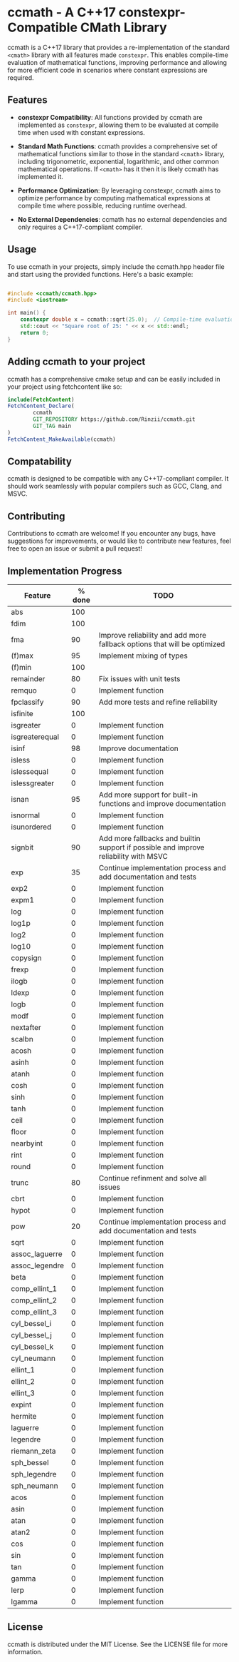 # ccmath - A C++17 constexpr-Compatible CMath Library

ccmath is a C++17 library that provides a re-implementation of the standard `<cmath>` library with all features made `constexpr`. This enables compile-time evaluation of mathematical functions, improving performance and allowing for more efficient code in scenarios where constant expressions are required.

## Features

- **constexpr Compatibility**: All functions provided by ccmath are implemented as `constexpr`, allowing them to be evaluated at compile time when used with constant expressions.

- **Standard Math Functions**: ccmath provides a comprehensive set of mathematical functions similar to those in the standard `<cmath>` library, including trigonometric, exponential, logarithmic, and other common mathematical operations. If `<cmath>` has it then it is likely ccmath has implemented it.

- **Performance Optimization**: By leveraging constexpr, ccmath aims to optimize performance by computing mathematical expressions at compile time where possible, reducing runtime overhead.

- **No External Dependencies**: ccmath has no external dependencies and only requires a C++17-compliant compiler.

## Usage

To use ccmath in your projects, simply include the ccmath.hpp header file and start using the provided functions. Here's a basic example:

```cpp

#include <ccmath/ccmath.hpp>
#include <iostream>

int main() {
    constexpr double x = ccmath::sqrt(25.0);  // Compile-time evaluation of square root
    std::cout << "Square root of 25: " << x << std::endl;
    return 0;
}
```

## Adding ccmath to your project

ccmath has a comprehensive cmake setup and can be easily included in your project using fetchcontent like so:

```cmake
include(FetchContent)
FetchContent_Declare(
        ccmath
        GIT_REPOSITORY https://github.com/Rinzii/ccmath.git
        GIT_TAG main
)
FetchContent_MakeAvailable(ccmath)
```

## Compatability

ccmath is designed to be compatible with any C++17-compliant compiler. It should work seamlessly with popular compilers such as GCC, Clang, and MSVC.

## Contributing

Contributions to ccmath are welcome! If you encounter any bugs, have suggestions for improvements, or would like to contribute new features, feel free to open an issue or submit a pull request!

## Implementation Progress

| Feature        | % done | TODO                                                                                 |
|----------------|--------|--------------------------------------------------------------------------------------|
| abs            | 100    |                                                                                      |
| fdim           | 100    |                                                                                      |
| fma            | 90     | Improve reliability and add more fallback options that will be optimized             |
| (f)max         | 95     | Implement mixing of types                                                            |
| (f)min         | 100    |                                                                                      |
| remainder      | 80     | Fix issues with unit tests                                                           |
| remquo         | 0      | Implement function                                                                   |
| fpclassify     | 90     | Add more tests and refine reliability                                                |
| isfinite       | 100    |                                                                                      |
| isgreater      | 0      | Implement function                                                                   |
| isgreaterequal | 0      | Implement function                                                                   |
| isinf          | 98     | Improve documentation                                                                |
| isless         | 0      | Implement function                                                                   |
| islessequal    | 0      | Implement function                                                                   |
| islessgreater  | 0      | Implement function                                                                   |
| isnan          | 95     | Add more support for built-in functions and improve documentation                    |
| isnormal       | 0      | Implement function                                                                   |
| isunordered    | 0      | Implement function                                                                   |
| signbit        | 90     | Add more fallbacks and builtin support if possible and improve reliability with MSVC |
| exp            | 35     | Continue implementation process and add documentation and tests                      |
| exp2           | 0      | Implement function                                                                   |
| expm1          | 0      | Implement function                                                                   |
| log            | 0      | Implement function                                                                   |
| log1p          | 0      | Implement function                                                                   |
| log2           | 0      | Implement function                                                                   |
| log10          | 0      | Implement function                                                                   |
| copysign       | 0      | Implement function                                                                   |
| frexp          | 0      | Implement function                                                                   |
| ilogb          | 0      | Implement function                                                                   |
| ldexp          | 0      | Implement function                                                                   |
| logb           | 0      | Implement function                                                                   |
| modf           | 0      | Implement function                                                                   |
| nextafter      | 0      | Implement function                                                                   |
| scalbn         | 0      | Implement function                                                                   |
| acosh          | 0      | Implement function                                                                   |
| asinh          | 0      | Implement function                                                                   |
| atanh          | 0      | Implement function                                                                   |
| cosh           | 0      | Implement function                                                                   |
| sinh           | 0      | Implement function                                                                   |
| tanh           | 0      | Implement function                                                                   |
| ceil           | 0      | Implement function                                                                   |
| floor          | 0      | Implement function                                                                   |
| nearbyint      | 0      | Implement function                                                                   |
| rint           | 0      | Implement function                                                                   |
| round          | 0      | Implement function                                                                   |
| trunc          | 80     | Continue refinment and solve all issues                                              |
| cbrt           | 0      | Implement function                                                                   |
| hypot          | 0      | Implement function                                                                   |
| pow            | 20     | Continue implementation process and add documentation and tests                      |
| sqrt           | 0      | Implement function                                                                   |
| assoc_laguerre | 0      | Implement function                                                                   |
| assoc_legendre | 0      | Implement function                                                                   |
| beta           | 0      | Implement function                                                                   |
| comp_ellint_1  | 0      | Implement function                                                                   |
| comp_ellint_2  | 0      | Implement function                                                                   |
| comp_ellint_3  | 0      | Implement function                                                                   |
| cyl_bessel_i   | 0      | Implement function                                                                   |
| cyl_bessel_j   | 0      | Implement function                                                                   |
| cyl_bessel_k   | 0      | Implement function                                                                   |
| cyl_neumann    | 0      | Implement function                                                                   |
| ellint_1       | 0      | Implement function                                                                   |
| ellint_2       | 0      | Implement function                                                                   |
| ellint_3       | 0      | Implement function                                                                   |
| expint         | 0      | Implement function                                                                   |
| hermite        | 0      | Implement function                                                                   |
| laguerre       | 0      | Implement function                                                                   |
| legendre       | 0      | Implement function                                                                   |
| riemann_zeta   | 0      | Implement function                                                                   |
| sph_bessel     | 0      | Implement function                                                                   |
| sph_legendre   | 0      | Implement function                                                                   |
| sph_neumann    | 0      | Implement function                                                                   |
| acos           | 0      | Implement function                                                                   |
| asin           | 0      | Implement function                                                                   |
| atan           | 0      | Implement function                                                                   |
| atan2          | 0      | Implement function                                                                   |
| cos            | 0      | Implement function                                                                   |
| sin            | 0      | Implement function                                                                   |
| tan            | 0      | Implement function                                                                   |
| gamma          | 0      | Implement function                                                                   |
| lerp           | 0      | Implement function                                                                   |
| lgamma         | 0      | Implement function                                                                   |

## License

ccmath is distributed under the MIT License. See the LICENSE file for more information.
